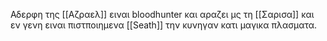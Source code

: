 Αδερφη της [[Αζραελ]] ειναι bloodhunter και αραζει μς τη [[Σαρισα]] και εν γενη ειναι πιστποιημενα [[Seath]] την κυνηγαν κατι μαγικα πλασματα.